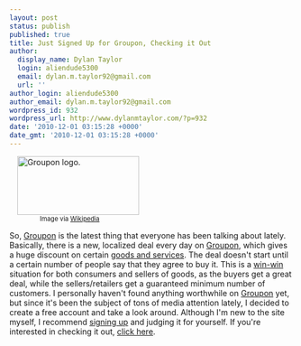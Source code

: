 ```yaml
---
layout: post
status: publish
published: true
title: Just Signed Up for Groupon, Checking it Out
author:
  display_name: Dylan Taylor
  login: aliendude5300
  email: dylan.m.taylor92@gmail.com
  url: ''
author_login: aliendude5300
author_email: dylan.m.taylor92@gmail.com
wordpress_id: 932
wordpress_url: http://www.dylanmtaylor.com/?p=932
date: '2010-12-01 03:15:28 +0000'
date_gmt: '2010-12-01 03:15:28 +0000'
---
```

<div class="zemanta-img" style="margin: 1em; display: block;">
<div>
<dl class="wp-caption alignright" style="width: 226px;">
<dt class="wp-caption-dt"><a href="/images/blog/2010/12/FileGroupon-logo_low_res.jpg"><img title="Groupon logo." src="http://www.dylanmtaylor.com/wp-content/uploads/2010/12/Groupon-logo_low_res.jpg" alt="Groupon logo." width="216" height="104" /></a></dt>
<dd class="wp-caption-dd zemanta-img-attribution" style="font-size: 0.8em;">Image via <a href="/images/blog/2010/12/FileGroupon-logo_low_res.jpg">Wikipedia</a></dd>
</dl>
</div>
</div>
<p>So, <a href="http://www.groupon.com/r/uu12840009">Groupon</a> is the latest thing that everyone has been talking about lately. Basically, there is a new, localized deal every day on <a href="http://www.groupon.com/r/uu12840009">Groupon</a>, which gives a huge discount on certain <a class="zem_slink" title="Goods and services" rel="wikipedia" href="http://en.wikipedia.org/wiki/Goods_and_services">goods and services</a>. The deal doesn't start until a certain number of people say that they agree to buy it. This is a <a class="zem_slink" title="Win-win game" rel="wikipedia" href="http://en.wikipedia.org/wiki/Win-win_game">win-win</a> situation for both consumers and sellers of goods, as the buyers get a great deal, while the sellers/retailers get a guaranteed minimum number of customers. I personally haven't found anything worthwhile on <a href="http://www.groupon.com/r/uu12840009">Groupon</a> yet, but since it's been the subject of tons of media attention lately, I decided to create a free account and take a look around. Although I'm new to the site myself, I recommend <a href="http://www.groupon.com/r/uu12840009">signing up</a> and judging it for yourself. If you're interested in checking it out, <a href="http://www.groupon.com/r/uu12840009">click here</a>.</p>
<div class="zemanta-pixie" style="margin-top: 10px; height: 15px;"><img class="zemanta-pixie-img" style="border: medium none; float: right;" src="/images/blog/2010/12/pixy11.gif" alt="" /></div>
